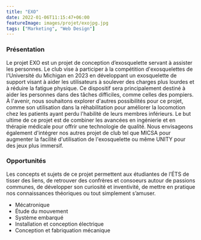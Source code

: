 ```yaml
---
title: "EXO"
date: 2022-01-06T11:15:47+06:00
featureImage: images/projet/exojpg.jpg
tags: ["Marketing", "Web Design"]
---
```

  ### Présentation 
  
  Le projet EXO est un projet de conception d’exosquelette servant à assister les personnes. Le club vise à participer à la compétition d'exosquelettes de l'Université du Michigan en 2023 en développant un exosquelette de support visant à aider les utilisateurs à soulever des charges plus lourdes et à réduire la fatigue physique. Ce dispositif sera principalement destiné à aider les personnes dans des tâches difficiles, comme celles des pompiers. À l'avenir, nous souhaitons explorer d'autres possibilités pour ce projet, comme son utilisation dans la réhabilitation pour améliorer la locomotion chez les patients ayant perdu l'habilité de leurs membres inférieurs. Le but ultime de ce projet est de combiner les avancées en ingénierie et en thérapie médicale pour offrir une technologie de qualité. Nous envisageons également d'intégrer nos autres projet de club tel que MICSA pour augmenter la facilité d'utilisation de l'exosquelette ou même UNITY pour des jeux plus immersif.
  
  ### Opportunités

  Les concepts et sujets de ce projet permettent aux étudiantes de l’ÉTS de tisser des liens, de retrouver des confrères et consoeurs autour de passions communes, de développer son curiosité et inventivité, de mettre en pratique nos connaissances théoriques ou tout simplement s’amuser.
  
  - Mécatronique
  - Étude du mouvement
  - Système embarqué
  - Installation et conception électrique
  - Conception et fabriquation mécanique
